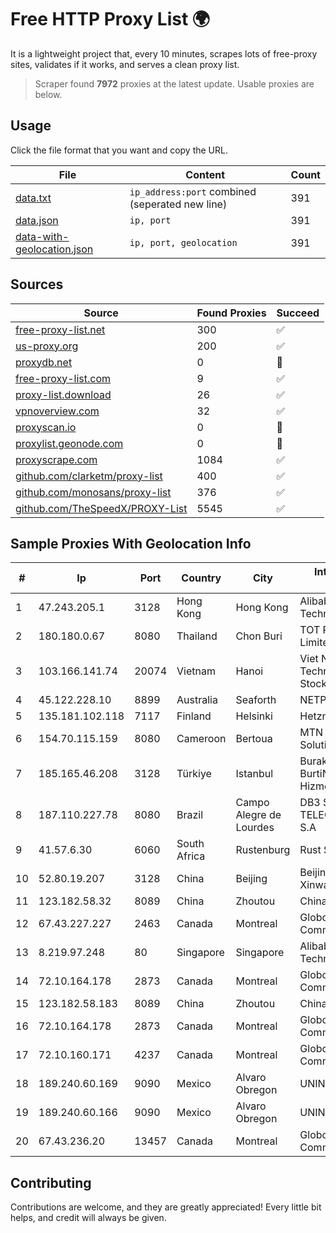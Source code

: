 
# Free HTTP Proxy List 🌍

It is a lightweight project that, every 10 minutes, scrapes lots of free-proxy sites, validates if it works, and serves a clean proxy list.


> Scraper found **7972** proxies at the latest update. Usable proxies are below.

## Usage

Click the file format that you want and copy the URL.


|File|Content|Count|
|----|-------|-----|
|[data.txt](https://raw.githubusercontent.com/themiralay/Proxy-List-World/master/data.txt)|`ip_address:port` combined (seperated new line)|391|
|[data.json](https://raw.githubusercontent.com/themiralay/Proxy-List-World/master/data.json)|`ip, port`|391|
|[data-with-geolocation.json](https://raw.githubusercontent.com/themiralay/Proxy-List-World/master/data-with-geolocation.json)|`ip, port, geolocation`|391|

## Sources

|Source|Found Proxies|Succeed|
|------|-------------|-------|
|[free-proxy-list.net](https://free-proxy-list.net)|300|✅|
|[us-proxy.org](https://www.us-proxy.org)|200|✅|
|[proxydb.net](http://proxydb.net)|0|🚫|
|[free-proxy-list.com](https://free-proxy-list.com/?page=&port=&type%5B%5D=http&type%5B%5D=https&up_time=0&search=Search)|9|✅|
|[proxy-list.download](https://www.proxy-list.download/HTTP)|26|✅|
|[vpnoverview.com](https://vpnoverview.com/privacy/anonymous-browsing/free-proxy-servers)|32|✅|
|[proxyscan.io](https://www.proxyscan.io)|0|🚫|
|[proxylist.geonode.com](https://proxylist.geonode.com/api/proxy-list?limit=300&page=1&sort_by=lastChecked&sort_type=desc&protocols=http,https)|0|🚫|
|[proxyscrape.com](https://api.proxyscrape.com/v2/?request=displayproxies&protocol=http&timeout=10000&country=all&ssl=all&anonymity=all)|1084|✅|
|[github.com/clarketm/proxy-list](https://raw.githubusercontent.com/clarketm/proxy-list/master/proxy-list-raw.txt)|400|✅|
|[github.com/monosans/proxy-list](https://raw.githubusercontent.com/monosans/proxy-list/main/proxies/http.txt)|376|✅|
|[github.com/TheSpeedX/PROXY-List](https://raw.githubusercontent.com/TheSpeedX/PROXY-List/master/http.txt)|5545|✅|


## Sample Proxies With Geolocation Info

|#|Ip|Port|Country|City|Internet Service Provider|
|-|--|----|-------|----|-------------------------|
|1|47.243.205.1|3128|Hong Kong|Hong Kong|Alibaba (US) Technology Co., Ltd.|
|2|180.180.0.67|8080|Thailand|Chon Buri|TOT Public Company Limited|
|3|103.166.141.74|20074|Vietnam|Hanoi|Viet NAM Cloud Technology Joint Stock Company|
|4|45.122.228.10|8899|Australia|Seaforth|NETPTYLTD|
|5|135.181.102.118|7117|Finland|Helsinki|Hetzner Online GmbH|
|6|154.70.115.159|8080|Cameroon|Bertoua|MTN Network Solutions (Cameroon)|
|7|185.165.46.208|3128|Türkiye|Istanbul|Burak Buylu trading as BurtiNET Internet Hizmetleri|
|8|187.110.227.78|8080|Brazil|Campo Alegre de Lourdes|DB3 SERVICOS DE TELECOMUNICACOES S.A|
|9|41.57.6.30|6060|South Africa|Rustenburg|Rust Scr|
|10|52.80.19.207|3128|China|Beijing|Beijing Guanghuan Xinwang Digital|
|11|123.182.58.32|8089|China|Zhoutou|China Telecom|
|12|67.43.227.227|2463|Canada|Montreal|GloboTech Communications|
|13|8.219.97.248|80|Singapore|Singapore|Alibaba (US) Technology Co., Ltd.|
|14|72.10.164.178|2873|Canada|Montreal|GloboTech Communications|
|15|123.182.58.183|8089|China|Zhoutou|China Telecom|
|16|72.10.164.178|2873|Canada|Montreal|GloboTech Communications|
|17|72.10.160.171|4237|Canada|Montreal|GloboTech Communications|
|18|189.240.60.169|9090|Mexico|Alvaro Obregon|UNINET|
|19|189.240.60.166|9090|Mexico|Alvaro Obregon|UNINET|
|20|67.43.236.20|13457|Canada|Montreal|GloboTech Communications|



## Contributing

Contributions are welcome, and they are greatly appreciated! Every
little bit helps, and credit will always be given.

